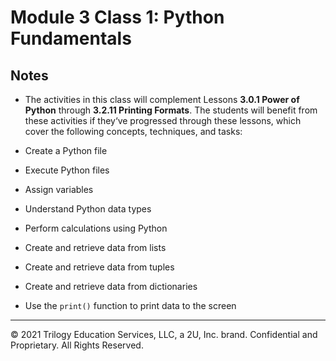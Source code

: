 # Module 3 Class 1: Python Fundamentals


## Notes

* The activities in this class will complement Lessons **3.0.1 Power of Python** through **3.2.11 Printing Formats**.  The students will benefit from these activities if they‘ve progressed through these lessons, which cover the following concepts, techniques, and tasks:

* Create a Python file
* Execute Python files
* Assign variables
* Understand Python data types
* Perform calculations using Python
* Create and retrieve data from lists
* Create and retrieve data from tuples
* Create and retrieve data from dictionaries
* Use the `print()` function to print data to the screen


---

© 2021 Trilogy Education Services, LLC, a 2U, Inc. brand.  Confidential and Proprietary.  All Rights Reserved.
